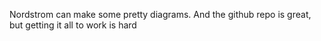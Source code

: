 Nordstrom can make some pretty diagrams. And the github repo is great, but getting it all to work is hard